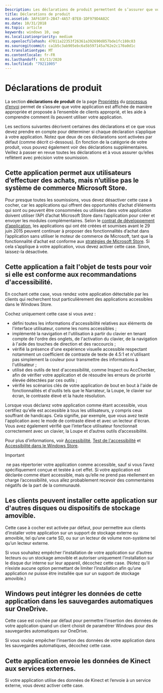 ```yaml
---
Description: Les déclarations de produit permettent de s’assurer que votre application est affichée de manière appropriée dans le Microsoft Store et proposée à l’ensemble de clients approprié.
title: Déclarations de produit
ms.assetid: 3AF618F3-2B47-4A57-B7E8-1DF979D4A82C
ms.date: 10/31/2018
ms.topic: article
keywords: windows 10, uwp
ms.localizationpriority: medium
ms.openlocfilehash: 47011a22353f26361a392690d857bde1fc180c03
ms.sourcegitcommit: ca1b5c3ab905ebc6a5b597145a762e2c170a0d1c
ms.translationtype: MT
ms.contentlocale: fr-FR
ms.lasthandoff: 03/13/2020
ms.locfileid: "79211005"
---
```

# <a name="product-declarations"></a>Déclarations de produit

La section **déclarations de produit** de la page [Propriétés](enter-app-properties.md) du [processus d’envoi](app-submissions.md) permet de s’assurer que votre application est affichée de manière appropriée et proposée à l’ensemble de clients approprié, et les aide à comprendre comment ils peuvent utiliser votre application.

Les sections suivantes décrivent certaines des déclarations et ce que vous devez prendre en compte pour déterminer si chaque déclaration s’applique à votre application. Notez que deux de ces déclarations sont activées par défaut (comme décrit ci-dessous). En fonction de la catégorie de votre produit, vous pouvez également voir des déclarations supplémentaires. Veillez à passer en revue toutes les déclarations et à vous assurer qu’elles reflètent avec précision votre soumission.

## <a name="this-app-allows-users-to-make-purchases-but-does-not-use-the-microsoft-store-commerce-system"></a>Cette application permet aux utilisateurs d’effectuer des achats, mais n’utilise pas le système de commerce Microsoft Store.

Pour presque toutes les soumissions, vous devez désactiver cette case à cocher, car les applications qui offrent des opportunités d’achat d’éléments qui sont ou peuvent être consommées ou utilisées dans votre application doivent utiliser l’API d’achat Microsoft Store dans l’application pour créer et envoyer les modules complémentaires. Selon le [contrat de développement d’application](https://docs.microsoft.com/legal/windows/agreements/app-developer-agreement), les applications qui ont été créées et soumises avant le 29 juin 2015 peuvent continuer à proposer des fonctionnalités d’achat dans l’application sans utiliser le moteur de commerce de Microsoft, tant que la fonctionnalité d’achat est conforme aux [stratégies de Microsoft Store](store-policies.md#108-financial-transactions). Si cela s’applique à votre application, vous devez activer cette case. Sinon, laissez-la désactivée.

## <a name="this-app-has-been-tested-to-meet-accessibility-guidelines"></a>Cette application a fait l'objet de tests pour voir si elle est conforme aux recommandations d'accessibilité.

En cochant cette case, vous rendez votre application détectable par les clients qui recherchent tout particulièrement des applications accessibles dans le Windows Store.

Cochez uniquement cette case si vous avez :

-   défini toutes les informations d'accessibilité relatives aux éléments de l'interface utilisateur, comme les noms accessibles ;
-   implémenté la navigation et l'utilisation à partir du clavier en tenant compte de l'ordre des onglets, de l'activation du clavier, de la navigation à l'aide des touches de direction et des raccourcis ;
-   vérifié la présence d'une expérience visuelle accessible respectant notamment un coefficient de contraste de texte de 4.5:1 et n'utilisant pas simplement la couleur pour transmettre des informations à l'utilisateur ;
-   utilisé des outils de test d'accessibilité, comme Inspect ou AccChecker, afin de vérifier votre application et de résoudre les erreurs de priorité élevée détectées par ces outils ;
-   vérifié les scénarios clés de votre application de bout en bout à l'aide de fonctionnalités et d'outils tels que le Narrateur, la Loupe, le clavier sur écran, le contraste élevé et la haute résolution.

Lorsque vous déclarez votre application comme étant accessible, vous certifiez qu'elle est accessible à tous les utilisateurs, y compris ceux souffrant de handicaps. Cela signifie, par exemple, que vous avez testé l'application avec le mode de contraste élevé et avec un lecteur d'écran. Vous avez également vérifié que l’interface utilisateur fonctionnait correctement avec un clavier, la Loupe et d’autres outils d’accessibilité.

Pour plus d’informations, voir [Accessibilité](../design/accessibility/accessibility.md), [Test de l'accessibilité](../design/accessibility/accessibility-testing.md) et [Accessibilité dans le Windows Store](../design/accessibility/accessibility-in-the-store.md).

> [!IMPORTANT]
> ne pas répertorier votre application comme accessible, sauf si vous l’avez spécifiquement conçue et testée à cet effet. Si votre application est déclarée comme étant accessible, mais qu’elle ne prend pas réellement en charge l’accessibilité, vous allez probablement recevoir des commentaires négatifs de la part de la communauté.

## <a name="customers-can-install-this-app-to-alternate-drives-or-removable-storage"></a>Les clients peuvent installer cette application sur d'autres disques ou dispositifs de stockage amovible.

Cette case à cocher est activée par défaut, pour permettre aux clients d’installer votre application sur un support de stockage externe ou amovible, tel qu’une carte SD, ou sur un lecteur de volume non-système tel qu’un lecteur externe.

Si vous souhaitez empêcher l’installation de votre application sur d’autres lecteurs ou un stockage amovible et autoriser uniquement l’installation sur le disque dur interne sur leur appareil, décochez cette case. (Notez qu’il n’existe aucune option permettant de limiter l’installation afin qu’une application *ne* puisse être installée que sur un support de stockage amovible.)


## <a name="windows-can-include-this-apps-data-in-automatic-backups-to-onedrive"></a>Windows peut intégrer les données de cette application dans les sauvegardes automatiques sur OneDrive.

Cette case est cochée par défaut pour permettre l'insertion des données de votre application quand un client choisit de paramétrer Windows pour des sauvegardes automatiques sur OneDrive.

Si vous voulez empêcher l’insertion des données de votre application dans les sauvegardes automatiques, décochez cette case.


## <a name="this-app-sends-kinect-data-to-external-services"></a>Cette application envoie les données de Kinect aux services externes. 

Si votre application utilise des données de Kinect et l’envoie à un service externe, vous devez activer cette case.



 

 

 




